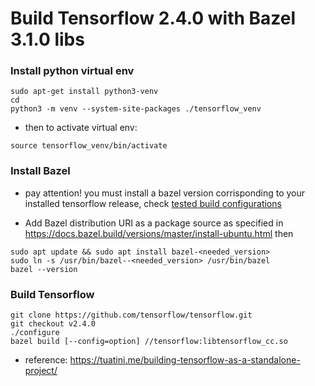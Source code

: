 # Build Tensorflow 2.4.0 with Bazel 3.1.0 libs

### Install python virtual env
```
sudo apt-get install python3-venv
cd
python3 -m venv --system-site-packages ./tensorflow_venv
```
* then to activate virtual env:
```
source tensorflow_venv/bin/activate
```

### Install Bazel
* pay attention! you must install a bazel version corrisponding to your installed tensorflow release,  check [tested build configurations](https://www.tensorflow.org/install/source#tested_build_configurations)

* Add Bazel distribution URI as a package source as specified in https://docs.bazel.build/versions/master/install-ubuntu.html then
```
sudo apt update && sudo apt install bazel-<needed_version>
sudo ln -s /usr/bin/bazel--<needed_version> /usr/bin/bazel
bazel --version
```

### Build Tensorflow

```
git clone https://github.com/tensorflow/tensorflow.git
git checkout v2.4.0
./configure
bazel build [--config=option] //tensorflow:libtensorflow_cc.so

```
* reference: https://tuatini.me/building-tensorflow-as-a-standalone-project/